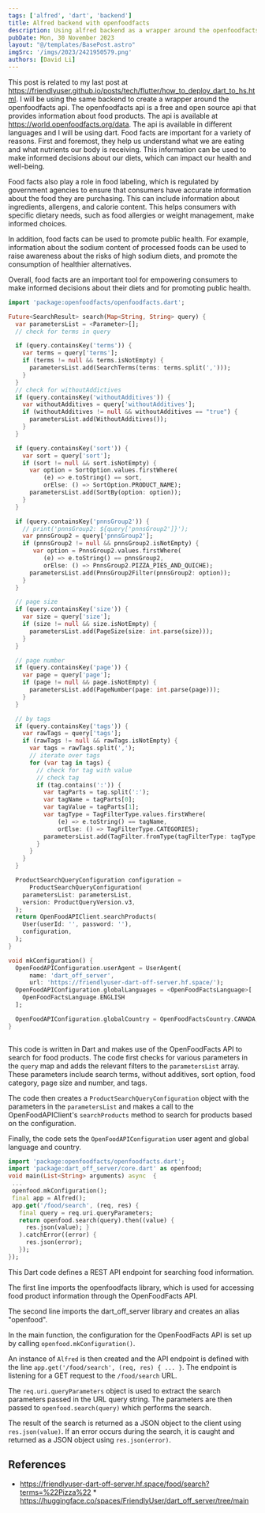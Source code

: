 ```yaml
---
tags: ['alfred', 'dart', 'backend']
title: Alfred backend with openfoodfacts
description: Using alfred backend as a wrapper around the openfoodfacts api.
pubDate: Mon, 30 November 2023
layout: "@/templates/BasePost.astro"
imgSrc: '/imgs/2023/2421950579.png'
authors: [David Li]
---
```

This post is related to my last post at https://friendlyuser.github.io/posts/tech/flutter/how_to_deploy_dart_to_hs.html. I will be using the same backend to create a wrapper around the openfoodfacts api. The openfoodfacts api is a free and open source api that provides information about food products. The api is available at https://world.openfoodfacts.org/data. The api is available in different languages and I will be using dart.
Food facts are important for a variety of reasons. First and foremost, they help us understand what we are eating and what nutrients our body is receiving. This information can be used to make informed decisions about our diets, which can impact our health and well-being.

Food facts also play a role in food labeling, which is regulated by government agencies to ensure that consumers have accurate information about the food they are purchasing. This can include information about ingredients, allergens, and calorie content. This helps consumers with specific dietary needs, such as food allergies or weight management, make informed choices.

In addition, food facts can be used to promote public health. For example, information about the sodium content of processed foods can be used to raise awareness about the risks of high sodium diets, and promote the consumption of healthier alternatives.

Overall, food facts are an important tool for empowering consumers to make informed decisions about their diets and for promoting public health.


```dart 
import 'package:openfoodfacts/openfoodfacts.dart';

Future<SearchResult> search(Map<String, String> query) {
  var parametersList = <Parameter>[];
  // check for terms in query

  if (query.containsKey('terms')) {
    var terms = query['terms'];
    if (terms != null && terms.isNotEmpty) {
      parametersList.add(SearchTerms(terms: terms.split(',')));
    }
  }
  // check for withoutAddictives
  if (query.containsKey('withoutAdditives')) {
    var withoutAdditives = query['withoutAdditives'];
    if (withoutAdditives != null && withoutAdditives == "true") {
      parametersList.add(WithoutAdditives());
    }
  }

  if (query.containsKey('sort')) {
    var sort = query['sort'];
    if (sort != null && sort.isNotEmpty) {
      var option = SortOption.values.firstWhere(
          (e) => e.toString() == sort,
          orElse: () => SortOption.PRODUCT_NAME);
      parametersList.add(SortBy(option: option));
    }
  }

  if (query.containsKey('pnnsGroup2')) {
    // print('pnnsGroup2: ${query['pnnsGroup2']}');
    var pnnsGroup2 = query['pnnsGroup2'];
    if (pnnsGroup2 != null && pnnsGroup2.isNotEmpty) {
       var option = PnnsGroup2.values.firstWhere(
          (e) => e.toString() == pnnsGroup2,
          orElse: () => PnnsGroup2.PIZZA_PIES_AND_QUICHE);
      parametersList.add(PnnsGroup2Filter(pnnsGroup2: option));
    }
  }

  // page size
  if (query.containsKey('size')) {
    var size = query['size'];
    if (size != null && size.isNotEmpty) {
      parametersList.add(PageSize(size: int.parse(size)));
    }
  }

  // page number
  if (query.containsKey('page')) {
    var page = query['page'];
    if (page != null && page.isNotEmpty) {
      parametersList.add(PageNumber(page: int.parse(page)));
    }
  }

  // by tags
  if (query.containsKey('tags')) {
    var rawTags = query['tags'];
    if (rawTags != null && rawTags.isNotEmpty) {
      var tags = rawTags.split(',');
      // iterate over tags
      for (var tag in tags) {
        // check for tag with value
        // check tag
        if (tag.contains(':')) {
          var tagParts = tag.split(':');
          var tagName = tagParts[0];
          var tagValue = tagParts[1];
          var tagType = TagFilterType.values.firstWhere(
              (e) => e.toString() == tagName,
              orElse: () => TagFilterType.CATEGORIES);
          parametersList.add(TagFilter.fromType(tagFilterType: tagType, tagName: tagValue));
        }
      }
    }
  }

  ProductSearchQueryConfiguration configuration =
      ProductSearchQueryConfiguration(
    parametersList: parametersList,
    version: ProductQueryVersion.v3,
  );
  return OpenFoodAPIClient.searchProducts(
    User(userId: '', password: ''),
    configuration,
  );
}

void mkConfiguration() {
  OpenFoodAPIConfiguration.userAgent = UserAgent(
      name: 'dart_off_server',
      url: 'https://friendlyuser-dart-off-server.hf.space/');
  OpenFoodAPIConfiguration.globalLanguages = <OpenFoodFactsLanguage>[
    OpenFoodFactsLanguage.ENGLISH
  ];

  OpenFoodAPIConfiguration.globalCountry = OpenFoodFactsCountry.CANADA;
}
 
 ```

This code is written in Dart and makes use of the OpenFoodFacts API to search for food products. The code first checks for various parameters in the `query` map and adds the relevant filters to the `parametersList` array. These parameters include search terms, without additives, sort option, food category, page size and number, and tags.

The code then creates a `ProductSearchQueryConfiguration` object with the parameters in the `parametersList` and makes a call to the OpenFoodAPIClient's `searchProducts` method to search for products based on the configuration.

Finally, the code sets the `OpenFoodAPIConfiguration` user agent and global language and country.


 ```dart 
 import 'package:openfoodfacts/openfoodfacts.dart';
 import 'package:dart_off_server/core.dart' as openfood;
 void main(List<String> arguments) async  { 
  ...
  openfood.mkConfiguration();
  final app = Alfred();
  app.get('/food/search', (req, res) { 
    final query = req.uri.queryParameters;
    return openfood.search(query).then((value) { 
      res.json(value); }
    ).catchError((error) { 
      res.json(error); 
    }); 
});
``` 
This Dart code defines a REST API endpoint for searching food information.

The first line imports the openfoodfacts library, which is used for accessing food product information through the OpenFoodFacts API.

The second line imports the dart\_off\_server library and creates an alias "openfood".

In the main function, the configuration for the OpenFoodFacts API is set up by calling `openfood.mkConfiguration()`.

An instance of `Alfred` is then created and the API endpoint is defined with the line `app.get('/food/search', (req, res) { ... }`. The endpoint is listening for a GET request to the `/food/search` URL.

The `req.uri.queryParameters` object is used to extract the search parameters passed in the URL query string. The parameters are then passed to `openfood.search(query)` which performs the search.

The result of the search is returned as a JSON object to the client using `res.json(value)`. If an error occurs during the search, it is caught and returned as a JSON object using `res.json(error)`.


 ## References
* https://friendlyuser-dart-off-server.hf.space/food/search?terms=%22Pizza%22 * https://huggingface.co/spaces/FriendlyUser/dart_off_server/tree/main 
